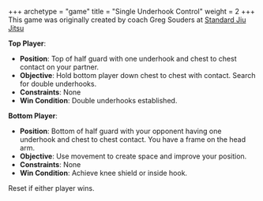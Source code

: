 +++
archetype = "game"
title = "Single Underhook Control"
weight = 2
+++
This game was originally created by coach Greg Souders at [Standard Jiu Jitsu](https://standardjiujitsu.com)

**Top Player**:
  * **Position**: Top of half guard with one underhook and chest to chest contact on your partner.
  * **Objective**: Hold bottom player down chest to chest with contact. Search for double underhooks.
  * **Constraints**: None
  * **Win Condition**: Double underhooks established.

**Bottom Player**:
  * **Position**: Bottom of half guard with your opponent having one underhook and chest to chest contact. You have a frame on the head arm.
  * **Objective**: Use movement to create space and improve your position.
  * **Constraints**: None
  * **Win Condition**: Achieve knee shield or inside hook.

Reset if either player wins.
